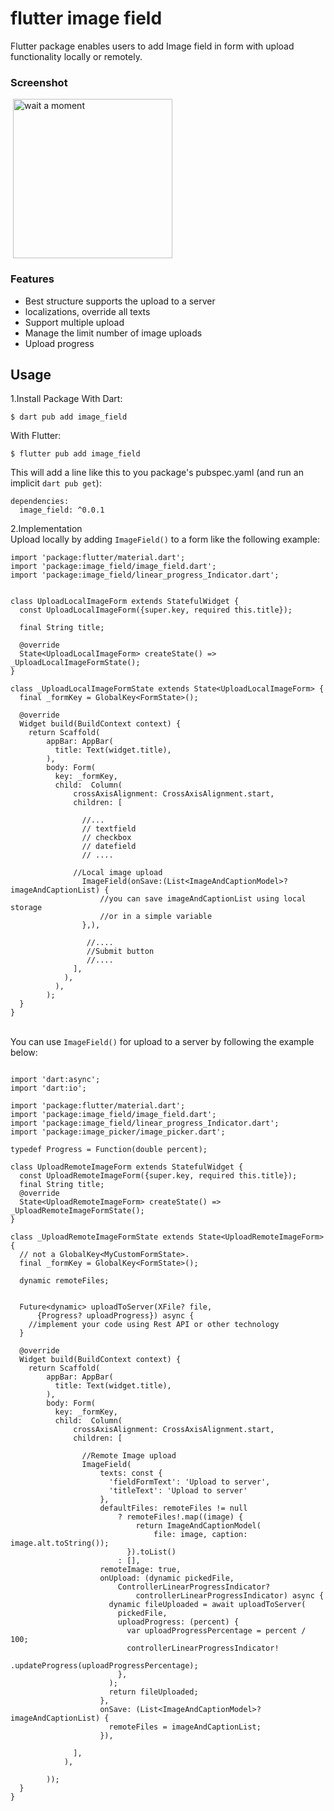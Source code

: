 # flutter image field
Flutter package enables users to add Image field in form with upload functionality locally or remotely.

### Screenshot
<img src="https://raw.githubusercontent.com/mattar88/flutter_image_field/master/example/screenshots/tutorial1.gif" alt="wait a moment" width="255" hspace="4">

### Features
<ul dir="auto">
<li>Best structure supports the upload to a server</li>
<li>localizations, override all texts</li>
<li>Support multiple upload</li>
<li>Manage the limit number of image uploads</li>
<li>Upload progress</li>
</ul>


## Usage
1.Install Package
With Dart:
```
$ dart pub add image_field
```
With Flutter:
```
$ flutter pub add image_field
```
This will add a line like this to you package's pubspec.yaml (and run an implicit `dart pub get`):
```
dependencies:
  image_field: ^0.0.1
```
2.Implementation
</br>Upload locally by adding ``` ImageField() ``` to a form like the following example:
```
import 'package:flutter/material.dart';
import 'package:image_field/image_field.dart';
import 'package:image_field/linear_progress_Indicator.dart';


class UploadLocalImageForm extends StatefulWidget {
  const UploadLocalImageForm({super.key, required this.title});

  final String title;

  @override
  State<UploadLocalImageForm> createState() => _UploadLocalImageFormState();
}

class _UploadLocalImageFormState extends State<UploadLocalImageForm> {
  final _formKey = GlobalKey<FormState>();

  @override
  Widget build(BuildContext context) {
    return Scaffold(
        appBar: AppBar(
          title: Text(widget.title),
        ),
        body: Form(
          key: _formKey,
          child:  Column(
              crossAxisAlignment: CrossAxisAlignment.start,
              children: [
                
                //...
                // textfield
                // checkbox
                // datefield
                // ....

              //Local image upload
                ImageField(onSave:(List<ImageAndCaptionModel>? imageAndCaptionList) {
                    //you can save imageAndCaptionList using local storage
                    //or in a simple variable
                },),
 
                 //....
                 //Submit button
                 //....
              ],
            ),
          ),
        );
  }
}
```

</br>You can use   ``` ImageField() ```   for upload to a server by following the example below:

```

import 'dart:async';
import 'dart:io';

import 'package:flutter/material.dart';
import 'package:image_field/image_field.dart';
import 'package:image_field/linear_progress_Indicator.dart';
import 'package:image_picker/image_picker.dart';

typedef Progress = Function(double percent);

class UploadRemoteImageForm extends StatefulWidget {
  const UploadRemoteImageForm({super.key, required this.title});
  final String title;
  @override
  State<UploadRemoteImageForm> createState() => _UploadRemoteImageFormState();
}

class _UploadRemoteImageFormState extends State<UploadRemoteImageForm> {
  // not a GlobalKey<MyCustomFormState>.
  final _formKey = GlobalKey<FormState>();

  dynamic remoteFiles;

 
  Future<dynamic> uploadToServer(XFile? file,
      {Progress? uploadProgress}) async {
    //implement your code using Rest API or other technology
  }

  @override
  Widget build(BuildContext context) {
    return Scaffold(
        appBar: AppBar(
          title: Text(widget.title),
        ),
        body: Form(
          key: _formKey,
          child:  Column(
              crossAxisAlignment: CrossAxisAlignment.start,
              children: [
        
                //Remote Image upload
                ImageField(
                    texts: const {
                      'fieldFormText': 'Upload to server',
                      'titleText': 'Upload to server'
                    },
                    defaultFiles: remoteFiles != null
                        ? remoteFiles!.map((image) {
                            return ImageAndCaptionModel(
                                file: image, caption: image.alt.toString());
                          }).toList()
                        : [],
                    remoteImage: true,
                    onUpload: (dynamic pickedFile,
                        ControllerLinearProgressIndicator?
                            controllerLinearProgressIndicator) async {
                      dynamic fileUploaded = await uploadToServer(
                        pickedFile,
                        uploadProgress: (percent) {
                          var uploadProgressPercentage = percent / 100;
                          controllerLinearProgressIndicator!
                              .updateProgress(uploadProgressPercentage);
                        },
                      );
                      return fileUploaded;
                    },
                    onSave: (List<ImageAndCaptionModel>? imageAndCaptionList) {
                      remoteFiles = imageAndCaptionList;
                    }),
      
              ],
            ),
     
        ));
  }
}

```
